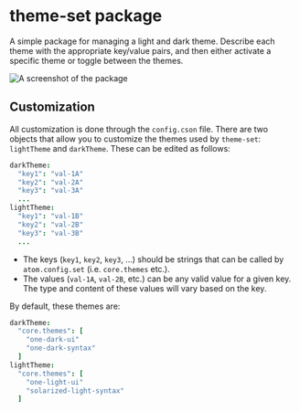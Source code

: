 # theme-set package

A simple package for managing a light and dark theme. Describe each theme with
the appropriate key/value pairs, and then either activate a specific theme or
toggle between the themes.

![A screenshot of the package](assets/example.gif)

## Customization
All customization is done through the `config.cson` file. There are two objects
that allow you to customize the themes used by `theme-set`: `lightTheme` and
`darkTheme`. These can be edited as follows:

```cson
darkTheme:
  "key1": "val-1A"
  "key2": "val-2A"
  "key3": "val-3A"
  ...
lightTheme:
  "key1": "val-1B"
  "key2": "val-2B"
  "key3": "val-3B"
  ...
```

- The keys (`key1`, `key2`, `key3`, ...) should be strings that can be called
  by `atom.config.set` (i.e. `core.themes` etc.).
- The values (`val-1A`, `val-2B`, etc.) can be any valid value for a given key.
  The type and content of these values will vary based on the key.

By default, these themes are:

```cson
darkTheme:
  "core.themes": [
    "one-dark-ui"
    "one-dark-syntax"
  ]
lightTheme:
  "core.themes": [
    "one-light-ui"
    "solarized-light-syntax"
  ]
```
